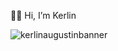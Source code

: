 👨‍💻 Hi, I’m Kerlin


![kerlinaugustinbanner](https://user-images.githubusercontent.com/102834611/168454548-719a9e76-c91b-4d62-9271-d963d3a2d062.png)






<!---
Kerlin-Augustin/Kerlin-Augustin is a ✨ special ✨ repository because its `README.md` (this file) appears on your GitHub profile.
You can click the Preview link to take a look at your changes.
--->
